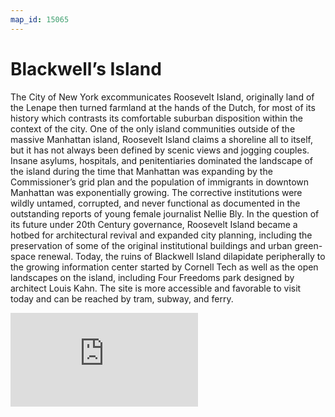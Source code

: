 ```yaml
---
map_id: 15065
---
```

# Blackwell’s Island

The City of New York excommunicates Roosevelt Island, originally land of the Lenape then turned farmland at the hands of the Dutch, for most of its history which contrasts its comfortable suburban disposition within the context of the city. One of the only island communities outside of the massive Manhattan island, Roosevelt Island claims a shoreline all to itself, but it has not always been defined by scenic views and jogging couples. Insane asylums, hospitals, and penitentiaries dominated the landscape of the island during the time that Manhattan was expanding by the Commissioner’s grid plan and the population of immigrants in downtown Manhattan was exponentially growing. The corrective institutions were wildly untamed, corrupted, and never functional as documented in the outstanding reports of young female journalist Nellie Bly. In the question of its future under 20th Century governance, Roosevelt Island became a hotbed for architectural revival and expanded city planning, including the preservation of some of the original institutional buildings and urban green-space renewal. Today, the ruins of Blackwell Island dilapidate peripherally to the growing information center started by Cornell Tech as well as the open landscapes on the island, including Four Freedoms park designed by architect Louis Kahn. The site is more accessible and favorable to visit today and can be reached by tram, subway, and ferry.

![](https://images.nypl.org/index.php?id=810131&t=w)
